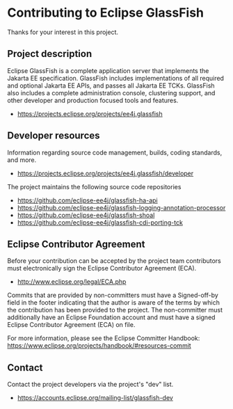# Contributing to Eclipse GlassFish

Thanks for your interest in this project.

## Project description

Eclipse GlassFish is a complete application server that implements the Jakarta
EE specification. GlassFish includes implementations of all required and
optional Jakarta EE APIs, and passes all Jakarta EE TCKs. GlassFish also
includes a complete administration console, clustering support, and other
developer and production focused tools and features.

* https://projects.eclipse.org/projects/ee4j.glassfish

## Developer resources

Information regarding source code management, builds, coding standards, and
more.

* https://projects.eclipse.org/projects/ee4j.glassfish/developer

The project maintains the following source code repositories

* https://github.com/eclipse-ee4j/glassfish-ha-api
* https://github.com/eclipse-ee4j/glassfish-logging-annotation-processor
* https://github.com/eclipse-ee4j/glassfish-shoal
* https://github.com/eclipse-ee4j/glassfish-cdi-porting-tck

## Eclipse Contributor Agreement

Before your contribution can be accepted by the project team contributors must
electronically sign the Eclipse Contributor Agreement (ECA).

* http://www.eclipse.org/legal/ECA.php

Commits that are provided by non-committers must have a Signed-off-by field in
the footer indicating that the author is aware of the terms by which the
contribution has been provided to the project. The non-committer must
additionally have an Eclipse Foundation account and must have a signed Eclipse
Contributor Agreement (ECA) on file.

For more information, please see the Eclipse Committer Handbook:
https://www.eclipse.org/projects/handbook/#resources-commit

## Contact

Contact the project developers via the project's "dev" list.

* https://accounts.eclipse.org/mailing-list/glassfish-dev
